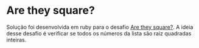 # Are they square?

Solução foi desenvolvida em ruby para o desafio [Are they square?](https://www.codewars.com/kata/56853c44b295170b73000007/). A ideia desse desafio é verificar se todos os números da lista são raiz quadradas inteiras. 